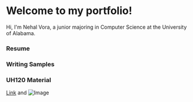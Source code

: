 # Welcome to my portfolio!

Hi, I'm Nehal Vora, a junior majoring in Computer Science at the University of Alabama.

### Resume

### Writing Samples

### UH120 Material



[Link](url) and ![Image](src)


